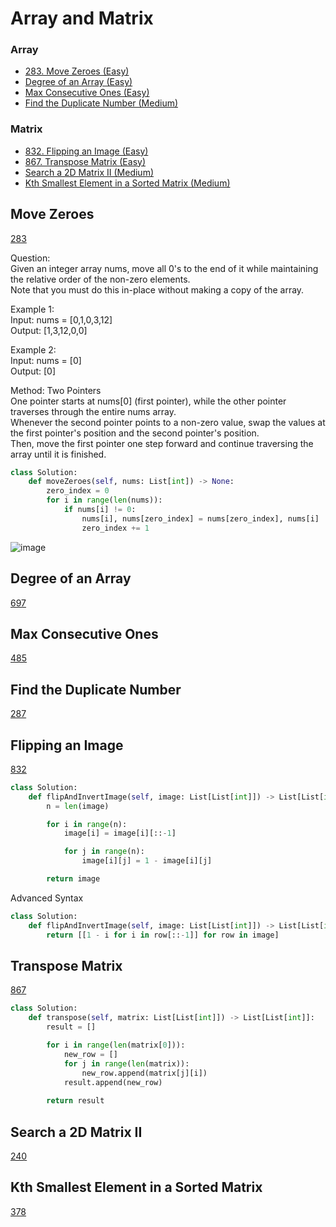 # Array and Matrix

### Array
- [283. Move Zeroes (Easy)](#Move-Zeroes)
- [Degree of an Array (Easy)](#Degree-of-an-Array)
- [Max Consecutive Ones (Easy)](#Max-Consecutive-Ones)
- [Find the Duplicate Number (Medium)](#Find-the-Duplicate-Number)

### Matrix
- [832. Flipping an Image (Easy)](#Flipping-an-Image)
- [867. Transpose Matrix (Easy)](#Transpose-Matrix)
- [Search a 2D Matrix II (Medium)](#Search-a-2D-Matrix-II)
- [Kth Smallest Element in a Sorted Matrix (Medium)](#Kth-Smallest-Element-in-a-Sorted-Matrix)

<!--Array-->
## Move Zeroes
[283](https://leetcode.com/problems/move-zeroes/)

Question: <br> 
Given an integer array nums, move all 0's to the end of it while maintaining the relative order of the non-zero elements. <br>
Note that you must do this in-place without making a copy of the array.

Example 1:<br>
Input: nums = [0,1,0,3,12] <br>
Output: [1,3,12,0,0]

Example 2: <br>
Input: nums = [0] <br>
Output: [0]

Method: Two Pointers<br>
One pointer starts at nums[0] (first pointer), while the other pointer traverses through the entire nums array. <br>
Whenever the second pointer points to a non-zero value, swap the values at the first pointer's position and the second pointer's position. <br>
Then, move the first pointer one step forward and continue traversing the array until it is finished. 

```python
class Solution:
    def moveZeroes(self, nums: List[int]) -> None:
        zero_index = 0
        for i in range(len(nums)):
            if nums[i] != 0:  
                nums[i], nums[zero_index] = nums[zero_index], nums[i]  
                zero_index += 1
```

![image](https://github.com/user-attachments/assets/a2b7228c-ea45-4b20-94e9-041d16cad170)

## Degree of an Array
[697](https://leetcode.com/problems/degree-of-an-array/)

## Max Consecutive Ones
[485](https://leetcode.com/problems/max-consecutive-ones/)

## Find the Duplicate Number
[287](https://leetcode.com/problems/find-the-duplicate-number/)

<!--Matrix-->
## Flipping an Image
[832](https://leetcode.com/problems/Flipping-an-Image/)

```python
class Solution:
    def flipAndInvertImage(self, image: List[List[int]]) -> List[List[int]]:
        n = len(image)

        for i in range(n):
            image[i] = image[i][::-1]

            for j in range(n):
                image[i][j] = 1 - image[i][j]

        return image
```

Advanced Syntax
```python
class Solution:
    def flipAndInvertImage(self, image: List[List[int]]) -> List[List[int]]:
        return [[1 - i for i in row[::-1]] for row in image]
```

## Transpose Matrix
[867](https://leetcode.com/problems/Transpose-Matrix/)

```python
class Solution:
    def transpose(self, matrix: List[List[int]]) -> List[List[int]]:
        result = []

        for i in range(len(matrix[0])):
            new_row = []
            for j in range(len(matrix)):
                new_row.append(matrix[j][i])
            result.append(new_row)
        
        return result
```

## Search a 2D Matrix II
[240](https://leetcode.com/problems/search-a-2d-matrix-ii/)

## Kth Smallest Element in a Sorted Matrix
[378](https://leetcode.com/problems/kth-smallest-element-in-a-sorted-matrix/)








